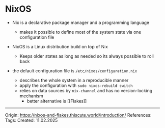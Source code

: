# NixOS


- Nix is a declarative package manager and a programming language
	- makes it possible to define most of the system state via one configuration file
- NixOS is a Linux distribution build on top of Nix
	- Keeps older states as long as needed so its always possible to roll back

- the default configuration file is `/etc/nixos/configuration.nix`
	- describes the whole system in a reproducible manner
	- apply the configuration with `sudo nixos-rebuild switch`
	- relies on data sources by `nix-channel` and has no version-locking mechanism
		- better alternative is [[Flakes]]

---

Origin: https://nixos-and-flakes.thiscute.world/introduction/
References: 
Tags: 
Created: 11.02.2025

